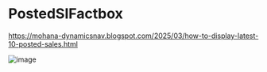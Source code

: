 ﻿# PostedSIFactbox

 https://mohana-dynamicsnav.blogspot.com/2025/03/how-to-display-latest-10-posted-sales.html

 ![image](https://github.com/user-attachments/assets/1a87e531-53f4-44ec-b3d4-f8e7429ad45b)

